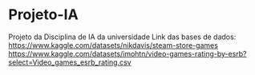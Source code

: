 # Projeto-IA
Projeto da Disciplina de IA da universidade
Link das bases de dados: https://www.kaggle.com/datasets/nikdavis/steam-store-games
https://www.kaggle.com/datasets/imohtn/video-games-rating-by-esrb?select=Video_games_esrb_rating.csv
